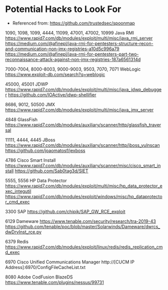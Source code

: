# Potential Hacks to Look For
* Referenced from: https://github.com/trustedsec/spoonmap

1090, 1098, 1099, 4444, 11099, 47001, 47002, 10999
Java RMI
https://www.rapid7.com/db/modules/exploit/multi/misc/java_rmi_server
https://medium.com/@afinepl/java-rmi-for-pentesters-structure-recon-and-communication-non-jmx-registries-a10d5c996a79
https://medium.com/@afinepl/java-rmi-for-pentesters-part-two-reconnaissance-attack-against-non-jmx-registries-187a6561314d

7000-7004, 8000-8003, 9000-9003, 9503, 7070, 7071
WebLogic
https://www.exploit-db.com/search?q=weblogic

45000, 45001
JDWP
https://www.rapid7.com/db/modules/exploit/multi/misc/java_jdwp_debugger
https://github.com/IOActive/jdwp-shellifier

8686, 9012, 50500
JMX
https://www.rapid7.com/db/modules/exploit/multi/misc/java_jmx_server

4848
GlassFish
https://www.rapid7.com/db/modules/auxiliary/scanner/http/glassfish_traversal

11111, 4444, 4445
JBoss
https://www.rapid7.com/db/modules/auxiliary/scanner/http/jboss_vulnscan
https://github.com/joaomatosf/jexboss

4786
Cisco Smart Install
https://www.rapid7.com/db/modules/auxiliary/scanner/misc/cisco_smart_install
https://github.com/Sab0tag3d/SIET

5555, 5556
HP Data Protector
https://www.rapid7.com/db/modules/exploit/multi/misc/hp_data_protector_exec_integutil
https://www.rapid7.com/db/modules/exploit/windows/misc/hp_dataprotector_cmd_exec

3300
SAP
https://github.com/chipik/SAP_GW_RCE_exploit

6129
Dameware
https://www.tenable.com/security/research/tra-2019-43
https://github.com/tenable/poc/blob/master/Solarwinds/Dameware/dwrcs_dwDrvInst_rce.py

6379
Redis
https://www.rapid7.com/db/modules/exploit/linux/redis/redis_replication_cmd_exec

6970
Cisco Unified Communications Manager
http://[CUCM IP Address]:6970/ConfigFileCacheList.txt

8080
Adobe CodFusion BlazeDS
https://www.tenable.com/plugins/nessus/99731
